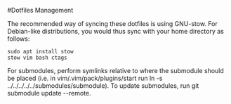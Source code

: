 #Dotfiles Management

The recommended way of syncing these dotfiles is using GNU-stow. For Debian-like distributions, you would thus sync with your home directory as follows:

```
sudo apt install stow
stow vim bash ctags
```

For submodules, perform symlinks relative to where the submodule should be placed (i.e. in vim/.vim/pack/plugins/start run ln -s ../../../../../submodules/submodule). To update submodules, run git submodule update --remote.
